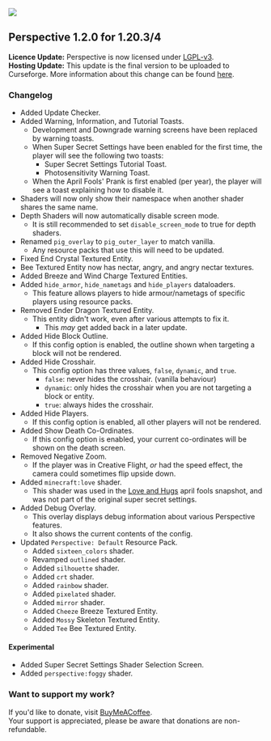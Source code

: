 ![](https://mclegoman.com/images/7/70/Perspective_Logo.png)  

## Perspective 1.2.0 for 1.20.3/4
**Licence Update:**
Perspective is now licensed under [LGPL-v3](https://www.gnu.org/licenses/lgpl-3.0.en.html#license-text).  
**Hosting Update:**
This update is the final version to be uploaded to Curseforge.
More information about this change can be found [here](https://mclegoman.com/Perspective/Moving_Away_from_Curseforge).  

### Changelog  
- Added Update Checker.  
- Added Warning, Information, and Tutorial Toasts.  
  - Development and Downgrade warning screens have been replaced by warning toasts.
  - When Super Secret Settings have been enabled for the first time, the player will see the following two toasts:  
    - Super Secret Settings Tutorial Toast.  
    - Photosensitivity Warning Toast.  
  - When the April Fools' Prank is first enabled (per year), the player will see a toast explaining how to disable it.  
- Shaders will now only show their namespace when another shader shares the same name.  
- Depth Shaders will now automatically disable screen mode.  
  - It is still recommended to set `disable_screen_mode` to true for depth shaders.  
- Renamed `pig_overlay` to `pig_outer_layer` to match vanilla.  
  - Any resource packs that use this will need to be updated.  
- Fixed End Crystal Textured Entity.  
- Bee Textured Entity now has nectar, angry, and angry nectar textures.  
- Added Breeze and Wind Charge Textured Entities.  
- Added `hide_armor`, `hide_nametags` and `hide_players` dataloaders.  
  - This feature allows players to hide armour/nametags of specific players using resource packs.  
- Removed Ender Dragon Textured Entity.  
  - This entity didn't work, even after various attempts to fix it.  
    - This *may* get added back in a later update.
- Added Hide Block Outline.  
  - If this config option is enabled, the outline shown when targeting a block will not be rendered.  
- Added Hide Crosshair.  
  - This config option has three values, `false`, `dynamic`, and `true`.  
    - `false`: never hides the crosshair. (vanilla behaviour)  
    - `dynamic`: only hides the crosshair when you are not targeting a block or entity.  
    - `true`: always hides the crosshair.   
- Added Hide Players.  
  - If this config option is enabled, all other players will not be rendered.  
- Added Show Death Co-Ordinates.  
  - If this config option is enabled, your current co-ordinates will be shown on the death screen.  
- Removed Negative Zoom.  
  - If the player was in Creative Flight, *or* had the speed effect, the camera could sometimes flip upside down.  
- Added `minecraft:love` shader.
  - This shader was used in the [Love and Hugs](https://minecraft.wiki/w/Java_Edition_15w14a) april fools snapshot, and was not part of the original super secret settings.  
- Added Debug Overlay.  
  - This overlay displays debug information about various Perspective features.  
  - It also shows the current contents of the config.  
- Updated `Perspective: Default` Resource Pack.  
  - Added `sixteen_colors` shader.  
  - Revamped `outlined` shader.  
  - Added `silhouette` shader.  
  - Added `crt` shader.  
  - Added `rainbow` shader.  
  - Added `pixelated` shader.  
  - Added `mirror` shader.  
  - Added `Cheeze` Breeze Textured Entity.  
  - Added `Mossy` Skeleton Textured Entity.  
  - Added `Tee` Bee Textured Entity.  

#### Experimental  
- Added Super Secret Settings Shader Selection Screen.  
- Added `perspective:foggy` shader.  

### Want to support my work?  
If you'd like to donate, visit [BuyMeACoffee](https://www.buymeacoffee.com/mclegoman).  
Your support is appreciated, please be aware that donations are non-refundable.  